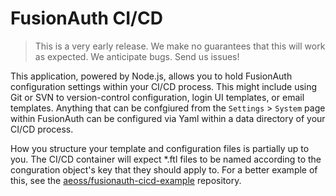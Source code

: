 
# FusionAuth CI/CD

> This is a very early release. We make no guarantees that this will work as expected. We anticipate bugs. Send us issues!

This application, powered by Node.js, allows you to hold FusionAuth configuration settings within your CI/CD process. This might include using Git or SVN to version-control configuration, login UI templates, or email templates. Anything that can be confgiured from the `Settings` > `System` page within FusionAuth can be configured via Yaml within a data directory of your CI/CD process.

How you structure your template and configuration files is partially up to you. The CI/CD container will expect *.ftl files to be named according to the conguration object's key that they should apply to. For a better example of this, see the [aeoss/fusionauth-cicd-example](https://github.com/aeoss/fusionauth-cicd-example) repository.
